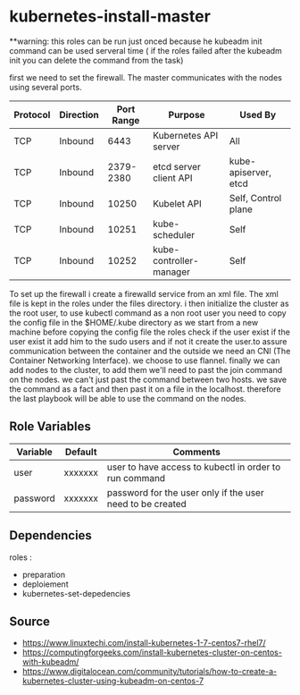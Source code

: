 
kubernetes-install-master
===========================

**warning: this roles can be run just onced because he kubeadm init command can be used serveral time ( if the roles failed after the kubeadm init  you can delete the command from the task)

first we need to set the firewall. The master communicates with the nodes using several ports. 

|Protocol |	Direction	|Port Range |	Purpose |	Used By |
|----------------------|----------------|-------------------|--------------------------------|--------------|
| TCP |	Inbound	| 6443 |	Kubernetes API server| All |
| TCP |	Inbound |	2379-2380 |	etcd server client API |	kube-apiserver, etcd |
| TCP | Inbound	| 10250 |	Kubelet API	| Self, Control plane|
| TCP | Inbound |	10251	| kube-scheduler |	Self |
| TCP |	Inbound |	10252 |	kube-controller-manager |	Self |

To set up the firewall i create a firewalld service from an xml file. The xml file is kept in the roles under the files directory.
i then initialize the cluster as the root user, to use kubectl command as a non root user you need to copy the config file in the $HOME/.kube directory 
as we start from a new machine before copying the config file the roles check if the user exist if the user exist it add him to the sudo users and if not it create the user.to assure communication between the container and the outside we need an CNI (The Container Networking Interface). we choose to use flannel. finally we can add nodes to the cluster, to add them we'll need to past the join command on the nodes. we can't just past the command between two hosts. we save the command as a fact and then past it on a file in the localhost. therefore the last playbook will be able to use the command on the nodes.



Role Variables
--------------

|  Variable | Default  |  Comments |  
|----------------------|----------------|-----------------------------------------------------------------|
|user|xxxxxxx| user to have access to kubectl in order to run command |
|password|xxxxxxx| password for the user only if the user need to be created |
 
Dependencies
------------

roles :  
  + preparation
  + deploiement 
  + kubernetes-set-depedencies


Source
-------
  
  - https://www.linuxtechi.com/install-kubernetes-1-7-centos7-rhel7/
  - https://computingforgeeks.com/install-kubernetes-cluster-on-centos-with-kubeadm/
  - https://www.digitalocean.com/community/tutorials/how-to-create-a-kubernetes-cluster-using-kubeadm-on-centos-7



